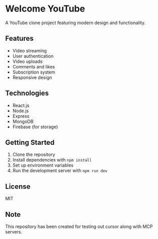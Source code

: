 # Welcome YouTube

A YouTube clone project featuring modern design and functionality.

## Features

- Video streaming
- User authentication
- Video uploads
- Comments and likes
- Subscription system
- Responsive design

## Technologies

- React.js
- Node.js
- Express
- MongoDB
- Firebase (for storage)

## Getting Started

1. Clone the repository
2. Install dependencies with `npm install`
3. Set up environment variables
4. Run the development server with `npm run dev`

## License

MIT

## Note

This repository has been created for testing out cursor along with MCP servers. 